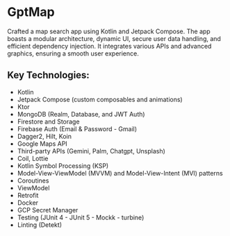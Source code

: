 # GptMap
Crafted a map search app using Kotlin and Jetpack Compose. The app boasts a modular architecture, dynamic UI, secure user data handling, and efficient dependency injection. It integrates various APIs and advanced graphics, ensuring a smooth user experience.

## Key Technologies:

- Kotlin
- Jetpack Compose (custom composables and animations)
- Ktor
- MongoDB (Realm, Database, and JWT Auth)
- Firestore and Storage
- Firebase Auth (Email & Password - Gmail)
- Dagger2, Hilt, Koin
- Google Maps API
- Third-party APIs (Gemini, Palm, Chatgpt, Unsplash)
- Coil, Lottie
- Kotlin Symbol Processing (KSP)
- Model-View-ViewModel (MVVM) and Model-View-Intent (MVI) patterns
- Coroutines
- ViewModel
- Retrofit
- Docker
- GCP Secret Manager
- Testing (JUnit 4 - JUnit 5 - Mockk - turbine)
- Linting (Detekt)
